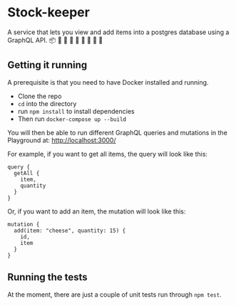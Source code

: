 # Stock-keeper

A service that lets you view and add items into a postgres database using a GraphQL API.
📦 🥚 🍏 🍎 🍍 🥛 🥔 🥦 🍖

## Getting it running

A prerequisite is that you need to have Docker installed and running.

- Clone the repo
- `cd` into the directory
- run `npm install` to install dependencies
- Then run `docker-compose up --build`

You will then be able to run different GraphQL queries and mutations in the Playground at: [http://localhost:3000/](http://localhost:3000/)

For example, if you want to get all items, the query will look like this:

```
query {
  getAll {
    item,
    quantity
  }
}
```

Or, if you want to add an item, the mutation will look like this:

```
mutation {
  add(item: "cheese", quantity: 15) {
    id,
    item
  }
}
```

## Running the tests

At the moment, there are just a couple of unit tests run through `npm test`.
